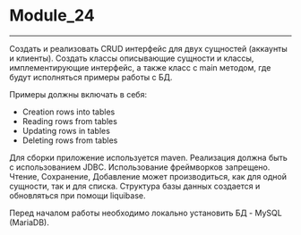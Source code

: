 # Module_24
---
Создать и реализовать CRUD интерфейс для двух сущностей (аккаунты и клиенты). 
Создать классы описывающие сущности и классы, имплементирующие интерфейс, а также класс с main методом, где будут исполняться примеры работы с БД.

Примеры должны включать в себя:
- Creation rows into tables
- Reading rows from tables
- Updating rows in tables
- Deleting rows from tables

Для сборки приложение используется maven.
Реализация должна быть с использованием JDBC.
Использование фреймворков запрещено.
Чтение, Сохранение, Добавление может производиться, как для одной сущности, так и для списка.
Структура базы данных создается и обновляться при помощи liquibase.

Перед началом работы необходимо локально установить БД - MySQL (MariaDB).